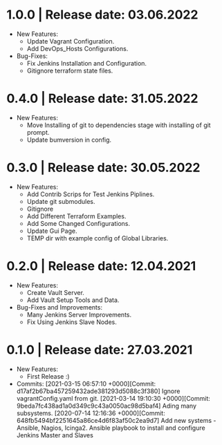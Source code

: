 1.0.0	|	Release date: **03.06.2022**
============================================
* New Features:
  - Update Vagrant Configuration.
  - Add DevOps_Hosts Configurations.
* Bug-Fixes:
  - Fix Jenkins Installation and Configuration.
  - Gitignore terraform state files.


0.4.0	|	Release date: **31.05.2022**
============================================
* New Features:
  - Move Installing of git to dependencies stage with installing of git prompt.
  - Update bumversion in config.


0.3.0	|	Release date: **30.05.2022**
============================================
* New Features:
  - Add Contrib Scrips for Test Jenkins Piplines.
  - Update git submodules.
  - Gitignore
  - Add Different Terraform Examples.
  - Add Some Changed Configurations.
  - Update Gui Page.
  - TEMP dir with example config of Global Libraries.


0.2.0	|	Release date: **12.04.2021**
============================================
* New Features:
  - Create Vault Server.
  - Add Vault Setup Tools and Data.
* Bug-Fixes and Improvements:
  - Many Jenkins Server Improvements.
  - Fix Using Jenkins Slave Nodes.


0.1.0	|	Release date: **27.03.2021**
============================================
* New Features:
  - First Release :)
* Commits:
	[2021-03-15 06:57:10 +0000][Commit: d17af2b67ba457259432ade381293d5088c3f380]
	  Ignore vagrantConfig.yaml from git.
	[2021-03-14 19:10:30 +0000][Commit: 9beda7fc438ad1a0d349c9c43a0050ac98d5baf4]
	  Ading many subsystems.
	[2020-07-14 12:16:36 +0000][Commit: 648fb5494bf2251645a86ce4d6f83af50c2ea9d7]
	  Add new systems - Ansible, Nagios, Icinga2. Ansible playbook to install and configure Jenkins Master and Slaves



